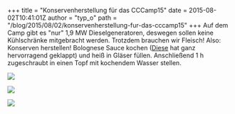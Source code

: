+++
title = "Konservenherstellung für das CCCamp15"
date = 2015-08-02T10:41:01Z
author = "typ_o"
path = "/blog/2015/08/02/konservenherstellung-fur-das-cccamp15"
+++
Auf dem Camp gibt es "nur" 1,9 MW Dieselgeneratoren, deswegen sollen
keine Kühlschränke mitgebracht werden. Trotzdem brauchen wir Fleisch\!
Also: Konserven herstellen\! Bolognese Sauce kochen
([Diese](https://www.chefkoch.de/rezepte/772011180069862/Die-echte-Sauce-Bolognese.html)
hat ganz hervorragend geklappt) und heiß in Gläser füllen. Anschließend
1 h zugeschraubt in einen Topf mit kochendem Wasser stellen.

[![](/media/20150801_100211.serendipityThumb.jpg)](/media/20150801_100211.jpg)

[![](/media/20150801_101918.serendipityThumb.jpg)](/media/20150801_101918.jpg)

[![](/media/20150801_152015.serendipityThumb.jpg)](/media/20150801_152015.jpg)
